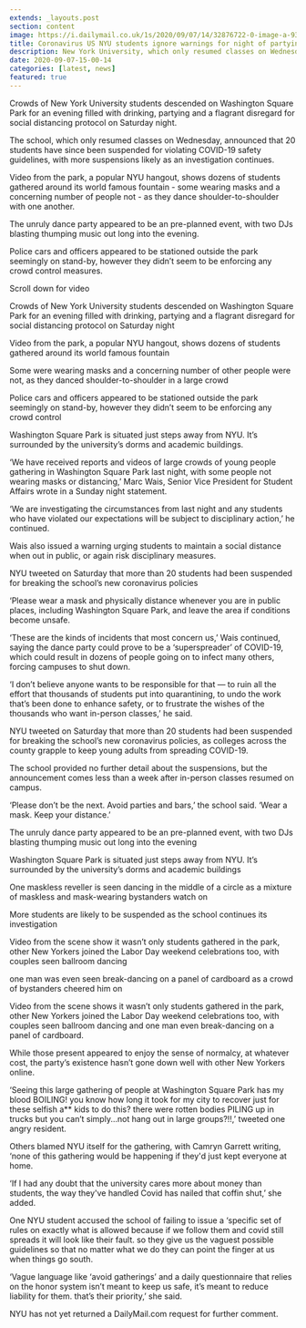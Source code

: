 ```yaml
---
extends: _layouts.post
section: content
image: https://i.dailymail.co.uk/1s/2020/09/07/14/32876722-0-image-a-93_1599485548000.jpg 
title: Coronavirus US NYU students ignore warnings for night of partying 
description: New York University, which only resumed classes on Wednesday, announced that 20 students have since been suspended for violating COVID-19 safety guidelines, with more suspensions likely. 
date: 2020-09-07-15-00-14 
categories: [latest, news] 
featured: true 
--- 
```

Crowds of New York University students descended on Washington Square Park for an evening filled with drinking, partying and a flagrant disregard for social distancing protocol on Saturday night.

The school, which only resumed classes on Wednesday, announced that 20 students have since been suspended for violating COVID-19 safety guidelines, with more suspensions likely as an investigation continues.

Video from the park, a popular NYU hangout, shows dozens of students gathered around its world famous fountain - some wearing masks and a concerning number of people not - as they dance shoulder-to-shoulder with one another.

The unruly dance party appeared to be an pre-planned event, with two DJs blasting thumping music out long into the evening.

Police cars and officers appeared to be stationed outside the park seemingly on stand-by, however they didn’t seem to be enforcing any crowd control measures.

Scroll down for video 

Crowds of New York University students descended on Washington Square Park for an evening filled with drinking, partying and a flagrant disregard for social distancing protocol on Saturday night

Video from the park, a popular NYU hangout, shows dozens of students gathered around its world famous fountain

Some were wearing masks and a concerning number of other people were not, as they danced shoulder-to-shoulder in a large crowd

Police cars and officers appeared to be stationed outside the park seemingly on stand-by, however they didn’t seem to be enforcing any crowd control

Washington Square Park is situated just steps away from NYU. It’s surrounded by the university’s dorms and academic buildings.

‘We have received reports and videos of large crowds of young people gathering in Washington Square Park last night, with some people not wearing masks or distancing,’ Marc Wais, Senior Vice President for Student Affairs wrote in a Sunday night statement.

‘We are investigating the circumstances from last night and any students who have violated our expectations will be subject to disciplinary action,’ he continued.

Wais also issued a warning urging students to maintain a social distance when out in public, or again risk disciplinary measures.

NYU tweeted on Saturday that more than 20 students had been suspended for breaking the school’s new coronavirus policies

‘Please wear a mask and physically distance whenever you are in public places, including Washington Square Park, and leave the area if conditions become unsafe.

‘These are the kinds of incidents that most concern us,’ Wais continued, saying the dance party could prove to be a ‘superspreader’ of COVID-19, which could result in dozens of people going on to infect many others, forcing campuses to shut down.

‘I don’t believe anyone wants to be responsible for that — to ruin all the effort that thousands of students put into quarantining, to undo the work that’s been done to enhance safety, or to frustrate the wishes of the thousands who want in-person classes,’ he said.

NYU tweeted on Saturday that more than 20 students had been suspended for breaking the school’s new coronavirus policies, as colleges across the county grapple to keep young adults from spreading COVID-19.

The school provided no further detail about the suspensions, but the announcement comes less than a week after in-person classes resumed on campus.

‘Please don’t be the next. Avoid parties and bars,’ the school said. ‘Wear a mask. Keep your distance.’

The unruly dance party appeared to be an pre-planned event, with two DJs blasting thumping music out long into the evening

Washington Square Park is situated just steps away from NYU. It’s surrounded by the university’s dorms and academic buildings

One maskless reveller is seen dancing in the middle of a circle as a mixture of maskless and mask-wearing bystanders watch on

More students are likely to be suspended as the school continues its investigation

Video from the scene show it wasn’t only students gathered in the park, other New Yorkers joined the Labor Day weekend celebrations too, with couples seen ballroom dancing

one man was even seen break-dancing on a panel of cardboard as a crowd of bystanders cheered him on

Video from the scene shows it wasn’t only students gathered in the park, other New Yorkers joined the Labor Day weekend celebrations too, with couples seen ballroom dancing and one man even break-dancing on a panel of cardboard.



While those present appeared to enjoy the sense of normalcy, at whatever cost, the party’s existence hasn’t gone down well with other New Yorkers online.





‘Seeing this large gathering of people at Washington Square Park has my blood BOILING! you know how long it took for my city to recover just for these selfish a** kids to do this? there were rotten bodies PILING up in trucks but you can’t simply...not hang out in large groups?!!,’ tweeted one angry resident.

Others blamed NYU itself for the gathering, with Camryn Garrett writing, ‘none of this gathering would be happening if they'd just kept everyone at home.

‘If I had any doubt that the university cares more about money than students, the way they've handled Covid has nailed that coffin shut,’ she added.

One NYU student accused the school of failing to issue a ‘specific set of rules on exactly what is allowed because if we follow them and covid still spreads it will look like their fault. so they give us the vaguest possible guidelines so that no matter what we do they can point the finger at us when things go south.

‘Vague language like ‘avoid gatherings’ and a daily questionnaire that relies on the honor system isn’t meant to keep us safe, it’s meant to reduce liability for them. that’s their priority,’ she said.

NYU has not yet returned a DailyMail.com request for further comment.

